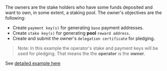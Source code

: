 The owners are the stake holders who have some funds deposited and want to own, in some extent, a staking pool. The owner's objectives are the following:
  - Create `payment key(s)` for generating `base` payment addresses.
  - Create `stake key(s)` for generating  __pool__ `reward address`.
  - Create and submit the owner's `delegation certificate` for pledging.

> Note: In this example the operator's stake and payment keys will be used for pledging.
That means the the __operator__ is the __owner__.


See [detailed example here](../Staking/Operators.md)

